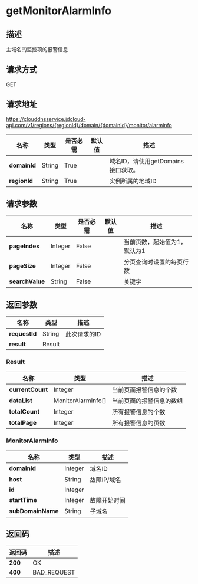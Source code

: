 # getMonitorAlarmInfo


## 描述
主域名的监控项的报警信息

## 请求方式
GET

## 请求地址
https://clouddnsservice.jdcloud-api.com/v1/regions/{regionId}/domain/{domainId}/monitor/alarminfo

|名称|类型|是否必需|默认值|描述|
|---|---|---|---|---|
|**domainId**|String|True| |域名ID，请使用getDomains接口获取。|
|**regionId**|String|True| |实例所属的地域ID|

## 请求参数
|名称|类型|是否必需|默认值|描述|
|---|---|---|---|---|
|**pageIndex**|Integer|False| |当前页数，起始值为1，默认为1|
|**pageSize**|Integer|False| |分页查询时设置的每页行数|
|**searchValue**|String|False| |关键字|


## 返回参数
|名称|类型|描述|
|---|---|---|
|**requestId**|String|此次请求的ID|
|**result**|Result| |

### Result
|名称|类型|描述|
|---|---|---|
|**currentCount**|Integer|当前页面报警信息的个数|
|**dataList**|MonitorAlarmInfo[]|当前页面的报警信息的数组|
|**totalCount**|Integer|所有报警信息的个数|
|**totalPage**|Integer|所有报警信息的页数|
### MonitorAlarmInfo
|名称|类型|描述|
|---|---|---|
|**domainId**|Integer|域名ID|
|**host**|String|故障IP/域名|
|**id**|Integer| |
|**startTime**|Integer|故障开始时间|
|**subDomainName**|String|子域名|

## 返回码
|返回码|描述|
|---|---|
|**200**|OK|
|**400**|BAD_REQUEST|
